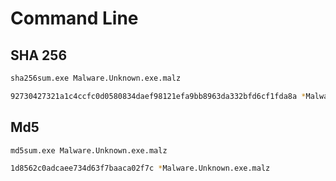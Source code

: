 
# Command Line
## SHA 256

```bash
sha256sum.exe Malware.Unknown.exe.malz
```

```bash
92730427321a1c4ccfc0d0580834daef98121efa9bb8963da332bfd6cf1fda8a *Malware.Unknown.exe.malz
```

## Md5 
```bash
md5sum.exe Malware.Unknown.exe.malz
```

```bash
1d8562c0adcaee734d63f7baaca02f7c *Malware.Unknown.exe.malz
```